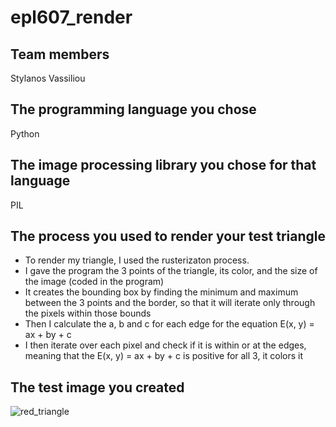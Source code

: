 # epl607_render

## Team members
  Stylanos Vassiliou

## The programming language you chose
  Python

## The image processing library you chose for that language
  PIL

## The process you used to render your test triangle
  - To render my triangle, I used the rusterizaton process.
  - I gave the program the 3 points of the triangle, its color, and the size of the image (coded in the program)
  - It creates the bounding box by finding the minimum and maximum between the 3 points and the border, so that it will iterate only through the pixels within those bounds
  - Then I calculate the a, b and c for each edge for the equation E(x, y) = ax + by + c
  - I then iterate over each pixel and check if it is within or at the edges, meaning that the E(x, y) = ax + by + c is positive for all 3, it colors it

## The test image you created
![red_triangle](https://github.com/user-attachments/assets/1ecfcc98-22c5-4802-9ed6-d17f297255b4)

